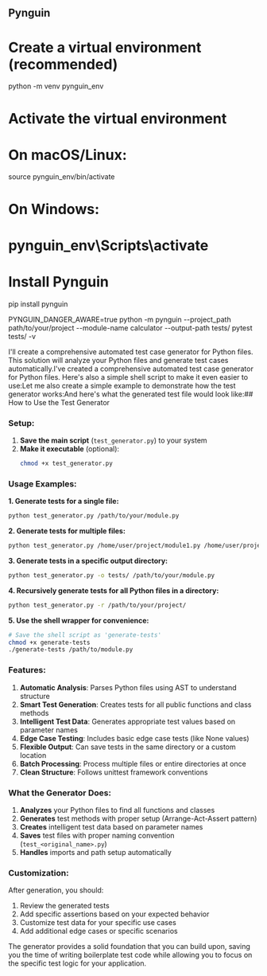 ## Pynguin

# Create a virtual environment (recommended)
python -m venv pynguin_env

# Activate the virtual environment
# On macOS/Linux:
source pynguin_env/bin/activate
# On Windows:
# pynguin_env\Scripts\activate

# Install Pynguin
pip install pynguin


PYNGUIN_DANGER_AWARE=true python -m pynguin --project_path path/to/your/project --module-name calculator --output-path tests/
pytest tests/ -v


I'll create a comprehensive automated test case generator for Python files. This solution will analyze your Python files and generate test cases automatically.I've created a comprehensive automated test case generator for Python files. Here's also a simple shell script to make it even easier to use:Let me also create a simple example to demonstrate how the test generator works:And here's what the generated test file would look like:## How to Use the Test Generator

### Setup:

1. **Save the main script** (`test_generator.py`) to your system
2. **Make it executable** (optional):
   ```bash
   chmod +x test_generator.py
   ```

### Usage Examples:

**1. Generate tests for a single file:**
```bash
python test_generator.py /path/to/your/module.py
```

**2. Generate tests for multiple files:**
```bash
python test_generator.py /home/user/project/module1.py /home/user/project/module2.py
```

**3. Generate tests in a specific output directory:**
```bash
python test_generator.py -o tests/ /path/to/your/module.py
```

**4. Recursively generate tests for all Python files in a directory:**
```bash
python test_generator.py -r /path/to/your/project/
```

**5. Use the shell wrapper for convenience:**
```bash
# Save the shell script as 'generate-tests'
chmod +x generate-tests
./generate-tests /path/to/module.py
```

### Features:

1. **Automatic Analysis**: Parses Python files using AST to understand structure
2. **Smart Test Generation**: Creates tests for all public functions and class methods
3. **Intelligent Test Data**: Generates appropriate test values based on parameter names
4. **Edge Case Testing**: Includes basic edge case tests (like None values)
5. **Flexible Output**: Can save tests in the same directory or a custom location
6. **Batch Processing**: Process multiple files or entire directories at once
7. **Clean Structure**: Follows unittest framework conventions

### What the Generator Does:

1. **Analyzes** your Python files to find all functions and classes
2. **Generates** test methods with proper setup (Arrange-Act-Assert pattern)
3. **Creates** intelligent test data based on parameter names
4. **Saves** test files with proper naming convention (`test_<original_name>.py`)
5. **Handles** imports and path setup automatically

### Customization:

After generation, you should:
1. Review the generated tests
2. Add specific assertions based on your expected behavior
3. Customize test data for your specific use cases
4. Add additional edge cases or specific scenarios

The generator provides a solid foundation that you can build upon, saving you the time of writing boilerplate test code while allowing you to focus on the specific test logic for your application.
